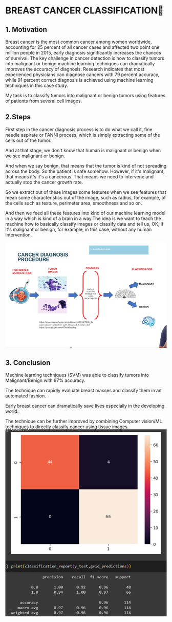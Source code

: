 
# BREAST CANCER CLASSIFICATION👋

## 1. Motivation 
Breast cancer is the most common cancer among women worldwide, accounting for 25 percent of all cancer cases and affected two point one million people in 2015, early diagnosis significantly increases the chances of survival. The key challenge in cancer detection is how to classify tumors into malignant or benign machine learning techniques can dramatically improves the accuracy of diagnosis. Research indicates that most experienced physicians can diagnose cancers with 79 percent accuracy, while 91 percent correct diagnosis is achieved using machine learning techniques in this case study. 

My task is to classify tumors into malignant or benign tumors using features of patients from several cell images.

## 2.Steps 
 First step in the cancer diagnosis process is to do what we call it, fine needle aspirate or FANNI process, which is simply extracting some of the cells out of the tumor. 
 
 And at that stage, we don't know that human is malignant or benign when we see malignant or benign.
 
 And when we say benign, that means that the tumor is kind of not spreading across the body. So the patient is safe somehow. However, if it's malignant, that means it's it's a cancerous. That means we need to intervene and actually stop the cancer growth rate.
 
 So we extract out of these images some features when we see features that mean some characteristics out of the image, such as radius, for example, of the cells such as texture, perimeter area, smoothness and so on. 
 
 And then we feed all these features into kind of our machine learning model in a way which is kind of a brain in a way.The idea is we want to teach the machine how to basically classify images or classify data and tell us, OK, if it's malignant or benign, for example, in this case, without any human intervention.

![steps](https://github.com/Samarjiit/Breast_cancer_case_Study/blob/main/pic1.png)


## 3. Conclusion 
Machine learning techniques (SVM) was able to classify tumors into Malignant/Benign with 97% accuracy.

The technique can rapidly evaluate breast masses and classify them in an automated fashion. 

Early breast cancer can dramatically save lives especially in the developing world.

The technique can be further improved by combining Computer vision/ML techniques to directly classify cancer using tissue images.
![steps](https://github.com/Samarjiit/Breast_cancer_case_Study/blob/main/res2.png)
